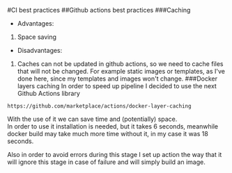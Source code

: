 #CI best practices
##Github actions best practices
###Caching
 * Advantages:  
 1) Space saving
 * Disadvantages:  
 1) Caches can not be updated in github actions, so we need to cache files that will not be changed. For example static images or templates, as
 I've done here, since my templates and images won't change.
###Docker layers caching
In order to speed up pipeline I decided to use the next Github Actions library  
```
https://github.com/marketplace/actions/docker-layer-caching
```
With the use of it we can save time and (potentially) space.  
In order to use it installation is needed, but it takes 6 seconds, meanwhile docker build may take much more time without it, in my case it was 18 seconds.

Also in order to avoid errors during this stage I set up action the way that it  
will ignore this stage in case of failure and will simply build an image.